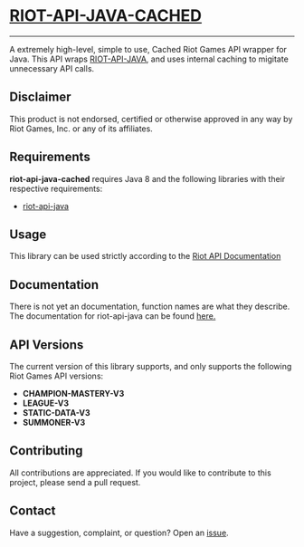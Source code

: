 # [RIOT-API-JAVA-CACHED](https://github.com/bloc97/riot-api-java-cached)
----------
A extremely high-level, simple to use, Cached Riot Games API wrapper for Java.
This API wraps [RIOT-API-JAVA](https://github.com/taycaldwell/riot-api-java), and uses internal caching to migitate unnecessary API calls.

## Disclaimer
This product is not endorsed, certified or otherwise approved in any way by Riot Games, Inc. or any of its affiliates.

## Requirements

**riot-api-java-cached** requires Java 8 and the following libraries with their respective requirements:
- [riot-api-java](https://github.com/taycaldwell/riot-api-java)

## Usage

This library can be used strictly according to the [Riot API Documentation](https://developer.riotgames.com/api/methods) 

## Documentation
There is not yet an documentation, function names are what they describe.
The documentation for riot-api-java can be found [here.](http://taycaldwell.com/riot-api-java/doc/)

## API Versions
The current version of this library supports, and only supports the following Riot Games API versions:
- **CHAMPION-MASTERY-V3**
- **LEAGUE-V3**
- **STATIC-DATA-V3**
- **SUMMONER-V3**

## Contributing
All contributions are appreciated.
If you would like to contribute to this project, please send a pull request.

## Contact
Have a suggestion, complaint, or question? Open an [issue](https://github.com/riot-api-java-cached/riot-api-java/issues).
